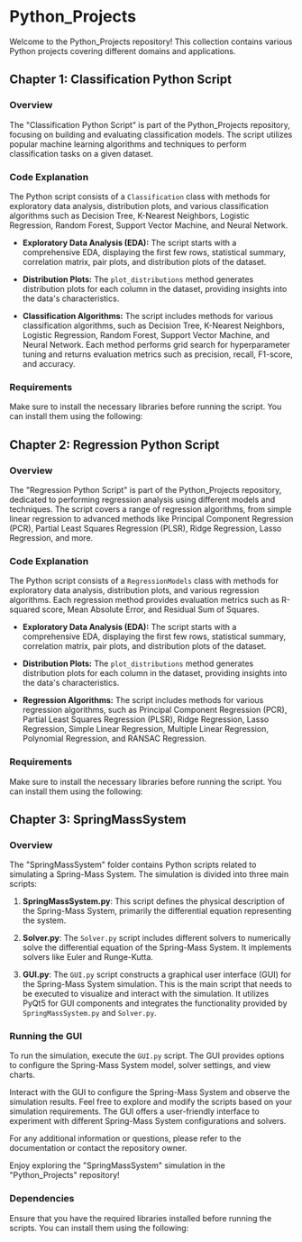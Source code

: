 # Python_Projects

Welcome to the Python_Projects repository! This collection contains various Python projects covering different domains and applications.

## Chapter 1: Classification Python Script

### Overview

The "Classification Python Script" is part of the Python_Projects repository, focusing on building and evaluating classification models. The script utilizes popular machine learning algorithms and techniques to perform classification tasks on a given dataset.

### Code Explanation

The Python script consists of a `Classification` class with methods for exploratory data analysis, distribution plots, and various classification algorithms such as Decision Tree, K-Nearest Neighbors, Logistic Regression, Random Forest, Support Vector Machine, and Neural Network.

- **Exploratory Data Analysis (EDA):** The script starts with a comprehensive EDA, displaying the first few rows, statistical summary, correlation matrix, pair plots, and distribution plots of the dataset.

- **Distribution Plots:** The `plot_distributions` method generates distribution plots for each column in the dataset, providing insights into the data's characteristics.

- **Classification Algorithms:** The script includes methods for various classification algorithms, such as Decision Tree, K-Nearest Neighbors, Logistic Regression, Random Forest, Support Vector Machine, and Neural Network. Each method performs grid search for hyperparameter tuning and returns evaluation metrics such as precision, recall, F1-score, and accuracy.

### Requirements

Make sure to install the necessary libraries before running the script. You can install them using the following:

## Chapter 2: Regression Python Script

### Overview

The "Regression Python Script" is part of the Python_Projects repository, dedicated to performing regression analysis using different models and techniques. The script covers a range of regression algorithms, from simple linear regression to advanced methods like Principal Component Regression (PCR), Partial Least Squares Regression (PLSR), Ridge Regression, Lasso Regression, and more.

### Code Explanation

The Python script consists of a `RegressionModels` class with methods for exploratory data analysis, distribution plots, and various regression algorithms. Each regression method provides evaluation metrics such as R-squared score, Mean Absolute Error, and Residual Sum of Squares.

- **Exploratory Data Analysis (EDA):** The script starts with a comprehensive EDA, displaying the first few rows, statistical summary, correlation matrix, pair plots, and distribution plots of the dataset.

- **Distribution Plots:** The `plot_distributions` method generates distribution plots for each column in the dataset, providing insights into the data's characteristics.

- **Regression Algorithms:** The script includes methods for various regression algorithms, such as Principal Component Regression (PCR), Partial Least Squares Regression (PLSR), Ridge Regression, Lasso Regression, Simple Linear Regression, Multiple Linear Regression, Polynomial Regression, and RANSAC Regression.

### Requirements

Make sure to install the necessary libraries before running the script. You can install them using the following:

## Chapter 3: SpringMassSystem

### Overview

The "SpringMassSystem" folder contains Python scripts related to simulating a Spring-Mass System. The simulation is divided into three main scripts:

1. **SpringMassSystem.py**: This script defines the physical description of the Spring-Mass System, primarily the differential equation representing the system.

2. **Solver.py**: The `Solver.py` script includes different solvers to numerically solve the differential equation of the Spring-Mass System. It implements solvers like Euler and Runge-Kutta.

3. **GUI.py**: The `GUI.py` script constructs a graphical user interface (GUI) for the Spring-Mass System simulation. This is the main script that needs to be executed to visualize and interact with the simulation. It utilizes PyQt5 for GUI components and integrates the functionality provided by `SpringMassSystem.py` and `Solver.py`.

### Running the GUI

To run the simulation, execute the `GUI.py` script. The GUI provides options to configure the Spring-Mass System model, solver settings, and view charts.

Interact with the GUI to configure the Spring-Mass System and observe the simulation results.
Feel free to explore and modify the scripts based on your simulation requirements. The GUI offers a user-friendly interface to experiment with different Spring-Mass System configurations and solvers.

For any additional information or questions, please refer to the documentation or contact the repository owner.

Enjoy exploring the "SpringMassSystem" simulation in the "Python_Projects" repository!

### Dependencies

Ensure that you have the required libraries installed before running the scripts. You can install them using the following:
